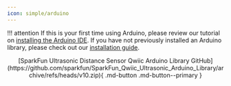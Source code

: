 ```yaml
---
icon: simple/arduino
---
```


!!! attention
	If this is your first time using Arduino, please review our tutorial on [installing the Arduino IDE](https://learn.sparkfun.com/tutorials/installing-arduino-ide). If you have not previously installed an Arduino library, please check out our [installation guide](https://learn.sparkfun.com/tutorials/installing-an-arduino-library).



<center>
	[SparkFun Ultrasonic Distance Sensor Qwiic Arduino Library GitHub](https://github.com/sparkfun/SparkFun_Qwiic_Ultrasonic_Arduino_Library/archive/refs/heads/v10.zip){ .md-button .md-button--primary }
</center>


